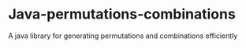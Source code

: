 # Java-permutations-combinations
A java library for generating permutations and combinations efficiently
